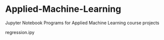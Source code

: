 # Applied-Machine-Learning

Jupyter Notebook Programs for Applied Machine Learning course projects

regression.ipy
